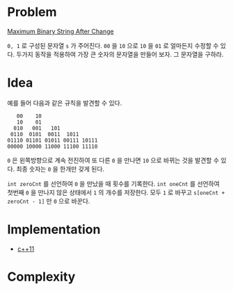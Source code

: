# Problem

[Maximum Binary String After Change](https://leetcode.com/problems/maximum-binary-string-after-change/)

`0, 1` 로 구성된 문자열 `s` 가 주어진다. `00` 을 `10` 으로 `10` 을
`01` 로 얼마든지 수정할 수 있다.  두가지 동작을 적용하여 가장 큰
숫자의 문자열을 만들어 보자.  그 문자열을 구하라.

# Idea

예를 들어 다음과 같은 규칙을 발견할 수 있다.

```
   00    10
   10    01
  010   001   101
 0110  0101  0011  1011
01110 01101 01011 00111 10111
00000 10000 11000 11100 11110
```

`0` 은 왼쪽방향으로 계속 전진하여 또 다른 `0` 을 만나면 `10` 으로
바뀌는 것을 발견할 수 있다. 최종 숫자는 `0` 을 한개만 갖게 된다.

`int zeroCnt` 를 선언하여 `0` 을 만났을 때 횟수를 기록한다.  `int
oneCnt` 를 선언하여 첫번째 `0` 을 만나지 않은 상태에서 `1` 의 개수를
저장한다. 모두 `1` 로 바꾸고 `s[oneCnt + zeroCnt - 1]` 만 `0` 으로
바꾼다.

# Implementation

* [c++11](a.cpp)

# Complexity

```
```
